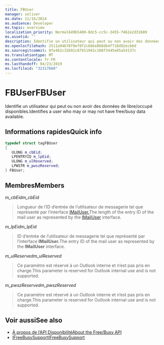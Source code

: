 ```yaml
---
title: FBUser
manager: soliver
ms.date: 11/16/2014
ms.audience: Developer
ms.topic: overview
localization_priority: Normal649b5400-8dc5-cc5c-3455-f462e2d31689
ms.assetid: ''
description: Identifie un utilisateur qui peut ou non avoir des données de libre/occupé disponibles.
ms.openlocfilehash: 2511a94678f9ef8f2cb6be868db4f718d92ecb6d
ms.sourcegitcommit: 8fe462c32b91c87911942c188f3445e85a54137c
ms.translationtype: MT
ms.contentlocale: fr-FR
ms.lasthandoff: 04/23/2019
ms.locfileid: "32317660"
---
```

# <a name="fbuser"></a><span data-ttu-id="fd2d5-103">FBUser</span><span class="sxs-lookup"><span data-stu-id="fd2d5-103">FBUser</span></span>

<span data-ttu-id="fd2d5-104">Identifie un utilisateur qui peut ou non avoir des données de libre/occupé disponibles.</span><span class="sxs-lookup"><span data-stu-id="fd2d5-104">Identifies a user who may or may not have free/busy data available.</span></span>
  
## <a name="quick-info"></a><span data-ttu-id="fd2d5-105">Informations rapides</span><span class="sxs-lookup"><span data-stu-id="fd2d5-105">Quick info</span></span>

```cpp
typedef struct tagFBUser 
{ 
   ULONG m_cbEid; 
   LPENTRYID m_lpEid; 
   ULONG m_ulReserved; 
   LPWSTR m_pwszReserved; 
} FBUser;

```

## <a name="members"></a><span data-ttu-id="fd2d5-106">Membres</span><span class="sxs-lookup"><span data-stu-id="fd2d5-106">Members</span></span>

<span data-ttu-id="fd2d5-107">_m_cbEid_</span><span class="sxs-lookup"><span data-stu-id="fd2d5-107">_m_cbEid_</span></span>
  
> <span data-ttu-id="fd2d5-108">Longueur de l’ID d’entrée de l’utilisateur de messagerie tel que représenté par l’interface [IMailUser.](https://docs.microsoft.com/previous-versions/windows/desktop/wab/-wab-imailuser-deleteprops)</span><span class="sxs-lookup"><span data-stu-id="fd2d5-108">The length of the entry ID of the mail user as represented by the [IMailUser](https://docs.microsoft.com/previous-versions/windows/desktop/wab/-wab-imailuser-deleteprops) interface.</span></span> 
    
<span data-ttu-id="fd2d5-109">_m_lpEid_</span><span class="sxs-lookup"><span data-stu-id="fd2d5-109">_m_lpEid_</span></span>
  
> <span data-ttu-id="fd2d5-110">ID d’entrée de l’utilisateur de messagerie tel que représenté par l’interface **IMailUser.**</span><span class="sxs-lookup"><span data-stu-id="fd2d5-110">The entry ID of the mail user as represented by the **IMailUser** interface.</span></span> 
    
<span data-ttu-id="fd2d5-111">_m_ulReserved_</span><span class="sxs-lookup"><span data-stu-id="fd2d5-111">_m_ulReserved_</span></span>
  
> <span data-ttu-id="fd2d5-112">Ce paramètre est réservé à un Outlook interne et n’est pas pris en charge.</span><span class="sxs-lookup"><span data-stu-id="fd2d5-112">This parameter is reserved for Outlook internal use and is not supported.</span></span>
    
<span data-ttu-id="fd2d5-113">_m_pwszReserved_</span><span class="sxs-lookup"><span data-stu-id="fd2d5-113">_m_pwszReserved_</span></span>
  
> <span data-ttu-id="fd2d5-114">Ce paramètre est réservé à un Outlook interne et n’est pas pris en charge.</span><span class="sxs-lookup"><span data-stu-id="fd2d5-114">This parameter is reserved for Outlook internal use and is not supported.</span></span>
    
## <a name="see-also"></a><span data-ttu-id="fd2d5-115">Voir aussi</span><span class="sxs-lookup"><span data-stu-id="fd2d5-115">See also</span></span>

- [<span data-ttu-id="fd2d5-116">À propos de l’API Disponibilité</span><span class="sxs-lookup"><span data-stu-id="fd2d5-116">About the Free/Busy API</span></span>](about-the-free-busy-api.md)  
- [<span data-ttu-id="fd2d5-117">IFreeBusySupport</span><span class="sxs-lookup"><span data-stu-id="fd2d5-117">IFreeBusySupport</span></span>](ifreebusysupport.md)

